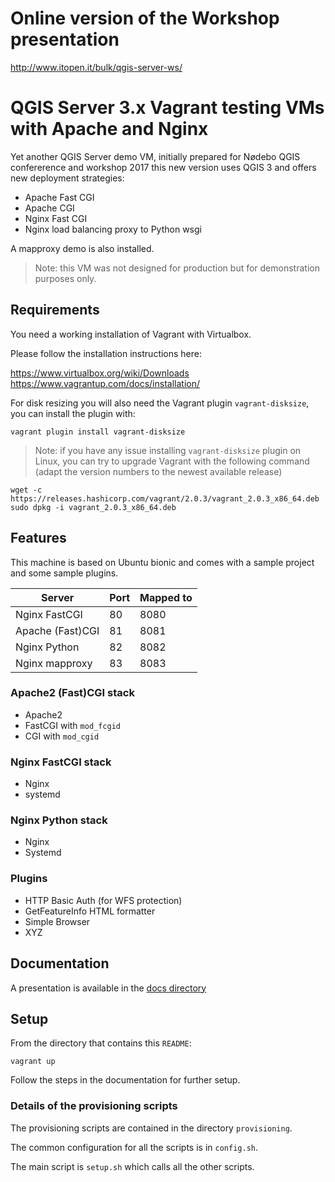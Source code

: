 # Online version of the Workshop presentation

http://www.itopen.it/bulk/qgis-server-ws/

# QGIS Server 3.x Vagrant testing VMs with Apache and Nginx

Yet another QGIS Server demo VM, initially prepared for Nødebo QGIS
confererence and workshop 2017 this new version uses QGIS 3
and offers new deployment strategies:

+ Apache Fast CGI
+ Apache CGI
+ Nginx Fast CGI
+ Nginx load balancing proxy to Python wsgi

A mapproxy demo is also installed.

> Note: this VM was not designed for production but for demonstration purposes only.


## Requirements

You need a working installation of Vagrant with Virtualbox.

Please follow the installation instructions here:

https://www.virtualbox.org/wiki/Downloads
https://www.vagrantup.com/docs/installation/

For disk resizing you will also need the Vagrant plugin `vagrant-disksize`, you can install the plugin with:

```
vagrant plugin install vagrant-disksize
```

> Note: if you have any issue installing `vagrant-disksize` plugin on Linux, you can try to upgrade Vagrant with the following command (adapt the version numbers to the newest available release)

```
wget -c https://releases.hashicorp.com/vagrant/2.0.3/vagrant_2.0.3_x86_64.deb
sudo dpkg -i vagrant_2.0.3_x86_64.deb
```


## Features

This machine is based on Ubuntu bionic and comes with a sample project and some sample plugins.


| Server            | Port       | Mapped to |
|---                |---         |---        |
| Nginx FastCGI     | 80         | 8080      |
| Apache (Fast)CGI  | 81         | 8081      |
| Nginx Python      | 82         | 8082      |
| Nginx mapproxy    | 83         | 8083      |


### Apache2 (Fast)CGI stack

- Apache2
- FastCGI with `mod_fcgid`
- CGI with `mod_cgid`

### Nginx FastCGI stack

- Nginx
- systemd

### Nginx Python stack

- Nginx
- Systemd

### Plugins

- HTTP Basic Auth (for WFS protection)
- GetFeatureInfo HTML formatter
- Simple Browser
- XYZ

## Documentation

A presentation is available in the [docs directory](docs/index.rst)

## Setup

From the directory that contains this `README`:

```
vagrant up
```

Follow the steps in the documentation for further setup.


### Details of the provisioning scripts

The provisioning scripts are contained in the directory `provisioning`.

The common configuration for all the scripts is in `config.sh`.

The main script is `setup.sh` which calls all the other scripts.

